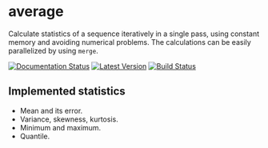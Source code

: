 # average

Calculate statistics of a sequence iteratively in a single pass, using
constant memory and avoiding numerical problems. The calculations can be
easily parallelized by using `merge`.

[![Documentation Status]][docs.rs]
[![Latest Version]][crates.io]
[![Build Status]][travis]

[Documentation Status]: https://docs.rs/average/badge.svg
[docs.rs]: https://docs.rs/average
[Build Status]: https://travis-ci.org/vks/average.svg?branch=master
[travis]: https://travis-ci.org/vks/average
[Latest Version]: https://img.shields.io/crates/v/average.svg
[crates.io]: https://crates.io/crates/average

## Implemented statistics

* Mean and its error.
* Variance, skewness, kurtosis.
* Minimum and maximum.
* Quantile.
